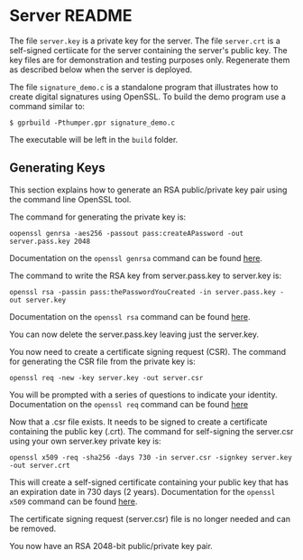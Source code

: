 
Server README
=============

The file `server.key` is a private key for the server. The file `server.crt` is a self-signed
certiicate for the server containing the server's public key. The key files are for
demonstration and testing purposes only. Regenerate them as described below when the server is
deployed.

The file `signature_demo.c` is a standalone program that illustrates how to create digital
signatures using OpenSSL. To build the demo program use a command similar to:

    $ gprbuild -Pthumper.gpr signature_demo.c

The executable will be left in the `build` folder.

Generating Keys
---------------

This section explains how to generate an RSA public/private key pair using the command line
OpenSSL tool.

The command for generating the private key is:

    oopenssl genrsa -aes256 -passout pass:createAPassword -out server.pass.key 2048

Documentation on the `openssl genrsa` command can be found
[here](https://www.openssl.org/docs/man1.1.1/man1/openssl-genrsa.html).

The command to write the RSA key from server.pass.key to server.key is:

    openssl rsa -passin pass:thePasswordYouCreated -in server.pass.key -out server.key

Documentation on the `openssl rsa` command can be found
[here](https://www.openssl.org/docs/man1.1.1/man1/openssl-rsa.html).

You can now delete the server.pass.key leaving just the server.key.

You now need to create a certificate signing request (CSR). The command for generating the CSR
file from the private key is:

    openssl req -new -key server.key -out server.csr

You will be prompted with a series of questions to indicate your identity. Documentation on the
`openssl req` command can be found
[here](https://www.openssl.org/docs/man1.0.2/man1/openssl-req.html)

Now that a .csr file exists. It needs to be signed to create a certificate containing the public
key (.crt). The command for self-signing the server.csr using your own server.key private key
is:

    openssl x509 -req -sha256 -days 730 -in server.csr -signkey server.key -out server.crt

This will create a self-signed certificate containing your public key that has an expiration
date in 730 days (2 years). Documentation for the `openssl x509` command can be found
[here](https://www.openssl.org/docs/man1.1.1/man1/x509.html).

The certificate signing request (server.csr) file is no longer needed and can be removed.

You now have an RSA 2048-bit public/private key pair.
